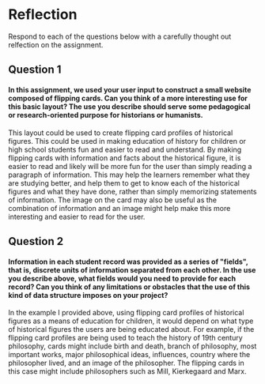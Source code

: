 # Reflection

Respond to each of the questions below with a carefully thought out relfection on the assignment.

## Question 1
#### In this assignment, we used your user input to construct a small website composed of flipping cards. Can you think of a more interesting use for this basic layout? The use you describe should serve some pedagogical or research-oriented purpose for historians or humanists.
This layout could be used to create flipping card profiles of historical figures. This could be used in making education of history for children or high school students fun and easier to read and understand. By making flipping cards with information and facts about the historical figure, it is easier to read and likely will be more fun for the user than simply reading a paragraph of information. This may help the learners remember what they are studying better, and help them to get to know each of the historical figures and what they have done, rather than simply memorizing statements of information. The image on the card may also be useful as the combination of information and an image might help make this more interesting and easier to read for the user.


## Question 2
#### Information in each student record was provided as a series of "fields", that is, discrete units of information separated from each other. In the use you describe above, what fields would you need to provide for each record? Can you think of any limitations or obstacles that the use of this kind of data structure imposes on your project?
In the example I provided above, using flipping card profiles of historical figures as a means of education for children, it would depend on what type of historical figures the users are being educated about. For example, if the flipping card profiles are being used to teach the history of 19th century philosophy, cards might include birth and death, branch of philosophy, most important works, major philosophical ideas, influences, country where the philosopher lived, and an image of the philosopher. The flipping cards in this case might include philosophers such as Mill, Kierkegaard and Marx.
